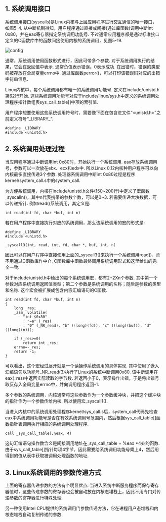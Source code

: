 ## 1. 系统调用接口

系统调用接口(syscalls)是Linux内核与上层应用程序进行交互通信的唯一接口，如图5-4. 从中断机制得知，用户程序通过直接或间接(通过库函数)调用中断int 0x80，并在eax寄存器指定系统调用功能号. 不过通常应用程序都是通过标准接口定义的C函数库中的函数间接使用内核的系统调用，见图5-19. 

![config](images/20.png)

通常，系统调用使用函数形式进行，因此可带多个参数. 对于系统调用执行的结果，它会在返回值中表示. 通常负值表示错误，0表示成功. 在出错时，错误的类型码被存放在全局变量errno中. 通过库函数perror()，可以打印该错误码对应的出错字符串信息. 

Linux内核中，每个系统调用都有唯一的系统调用功能号. 定义在include/unistd.h第62行开始. 这些系统调用功能号对应于include/linux/sys.h中定义的系统调用处理程序指针数组表sys\_call\_table[]中项的索引值. 

用户程序想要使用这些系统调用符号时，需要像下面在包含进文件“<unistd.h>”之前定义符号“\_LIBRARY\_”. 

```
#define _LIBRARY_
#include <unistd.h>
```

## 2. 系统调用处理过程

当应用程序通过中断调用int 0x80时，开始执行一个系统调用. eax存放系统调用号，参数可以一次放在ebx、ecx和edx中. 所以Linux 0.12内核种用户程序可以向内核最多直接传递3个参数. 处理器系统调用中断int 0x80过程是程序kernel/system\_call.s中的system\_call. 

为方便系统调用，内核在include/unistd.h文件(150\~200行)中定义了宏函数_syscalln()，其中n代表携带的参数个数，可以是0\~3. 若需要传递大块数据，可以传递指针. 例如read()系统调用，其定义是: 

```
int read(int fd, char *buf, int n)
```

若在用户程序中直接执行对应的系统调用，那么该系统调用的宏的形式是: 

```
#define _LIBRARY
#include <unistd.h>

_syscall3(int, read, int, fd, char *, buf, int, n)
```

因此可以在用户程序中直接使用上面的_syscall3()来执行一个系统调用read()，而不用通过C函数库作中介. C函数库中函数最终调用系统调用形式和这里给出的完全一致. 

对于include/unistd.h中给出的每个系统调用宏，都有2+2Xn个参数. 其中第一个参数对应系统调用返回值类型；第二个参数是系统调用的名称；随后是参数的类型和名称. 这个宏会被扩展成包含内嵌汇编语句的C函数. 

```
int read(int fd, char *buf, int n)
{
    long _res;
    _asm_ volatile(
        "int $0x80"
        : "=a" (_res)
        : "0" (_NR_read), "b" ((long)(fd)), "c" ((long)(buf)), "d" ((long)(n)));
    
    if (_res>=0)
        return int _res;
    errno=-_res;
    return -1;
}
```

可以看出，这个宏经过展开就是一个读操作系统调用的具体实现. 其中使用了嵌入汇编语句以功能号\_NR\_read(3)执行了Linux的系统中断调用0x80. 该中断调用在eax(_res)中返回实际读取的字节数. 若返回小于0，表示操作出错，于是将出错号取反存入全局变量errno中，并向调用程序返回-1. 

多个参数的系统调用，内核通常将这些参数作为一个参数缓冲块，并把这个缓冲块的指针作为一个参数传给内核. 所以使用宏\_syscall1(). 

当进入内核中的系统调用处理程序kernel/sys\_call.s后，system\_call代码先检查eax中系统调用功能号是否在有效系统调用号范围内，然后根据sys\_call\_table[]函数指针表调用执行相应的系统调用处理程序. 

```
call _sys_call_table(,%eax, 4)
```

这句汇编语句操作数含义是间接调用地址在\_sys\_call\_table + %eax *4处的函数. 由于sys\_call\_table[]指针每项4字节，因此需要给系统调用功能号乘上4，然后用得到的值从表中获取被调用处理函数的地址. 

## 3. Linux系统调用的参数传递方式

上面的寄存器传递参数的方法有个明显优点: 当进入系统中断服务程序而保存寄存器值时，这些传递参数的寄存器也会被自动放在内核态堆栈上，因此不用专门对传递参数的寄存器进行特殊处理. 

另一种使用Intel CPU提供的系统调用门参数传递方法，它在进程用户态堆栈和内核态堆栈自动复制传递的参数. 